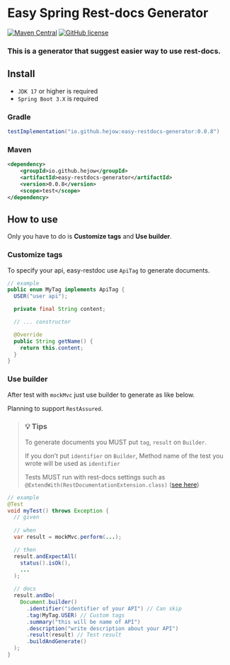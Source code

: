 # Easy Spring Rest-docs Generator

[![Maven Central](https://img.shields.io/maven-central/v/io.github.hejow/easy-restdocs-generator.svg)](https://central.sonatype.com/artifact/io.github.hejow/easy-restdocs-generator)
[![GitHub license](https://img.shields.io/badge/License-Apache%202.0-blue.svg)](https://github.com/Hejow/easy-restdocs-generator/blob/main/LICENSE)

### This is a generator that suggest easier way to use rest-docs.

## Install

- `JDK 17` or higher is required
- `Spring Boot 3.X` is required

### Gradle

```groovy
testImplementation("io.github.hejow:easy-restdocs-generator:0.0.8")
```

### Maven

```xml
<dependency>
    <groupId>io.github.hejow</groupId>
    <artifactId>easy-restdocs-generator</artifactId>
    <version>0.0.8</version>
    <scope>test</scope>
</dependency>
```

## How to use

Only you have to do is **Customize tags** and **Use builder**.

### Customize tags

To specify your api, easy-restdoc use `ApiTag` to generate documents.

```java
// example
public enum MyTag implements ApiTag {
  USER("user api");

  private final String content;  

  // ... constructor

  @Override
  public String getName() {
    return this.content;
  }
}
```

### Use builder

After test with `mockMvc` just use builder to generate as like below.

Planning to support `RestAssured`.

> ### 💡 Tips
>
> To generate documents you MUST put `tag`, `result` on `Builder`.
>
> If you don’t put `identifier` on `Builder`, Method name of the test you wrote will be used as `identifier`
>
> Tests MUST run with rest-docs settings such as
`@ExtendWith(RestDocumentationExtension.class)` ([see here](https://github.com/Hejow/easy-restdocs-generator/blob/f25657a5aa20f813d9814d00b661bf6e11d300dd/sample/src/test/java/com/simplerestdocs/user/UserControllerTest.java#L45))

```java
// example
@Test
void myTest() throws Exception {
  // given
  
  // when
  var result = mockMvc.perform(...);

  // then
  result.andExpectAll(
    status().isOk(),
    ...
  );

  // docs
  result.andDo(
    Document.builder()
      .identifier("identifier of your API") // Can skip
      .tag(MyTag.USER) // Custom tags
      .summary("this will be name of API")
      .description("write description about your API")
      .result(result) // Test result
      .buildAndGenerate()
  );
}
```
